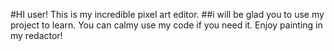 #HI user! This is my incredible pixel art editor.
##i will be glad you to use my project to learn. You can calmy use my code if you need it. Enjoy painting in my redactor!
